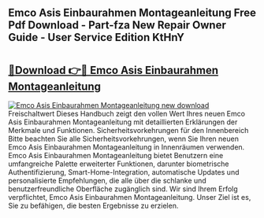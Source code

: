 ## Emco Asis Einbaurahmen Montageanleitung Free Pdf Download - Part-fza New Repair Owner Guide - User Service Edition KtHnY

# <h2><a href="http://df6fozm.blite.top/?on=Emco+Asis+Einbaurahmen+Montageanleitung">🔗Download 👉🔴 Emco Asis Einbaurahmen Montageanleitung</a></h2>

[![Emco Asis Einbaurahmen Montageanleitung new download](https://i.imgur.com/lujVjoI.png)](http://df6fozm.blite.top/?on=Emco+Asis+Einbaurahmen+Montageanleitung)
Freischaltwert Dieses Handbuch zeigt den vollen Wert Ihres neuen Emco Asis Einbaurahmen Montageanleitung mit detaillierten Erklärungen der Merkmale und Funktionen. Sicherheitsvorkehrungen für den Innenbereich Bitte beachten Sie alle Sicherheitsvorkehrungen, wenn Sie Ihren neuen Emco Asis Einbaurahmen Montageanleitung in Innenräumen verwenden. Emco Asis Einbaurahmen Montageanleitung bietet Benutzern eine umfangreiche Palette erweiterter Funktionen, darunter biometrische Authentifizierung, Smart-Home-Integration, automatische Updates und personalisierte Empfehlungen, die alle über die schlanke und benutzerfreundliche Oberfläche zugänglich sind. Wir sind Ihrem Erfolg verpflichtet, Emco Asis Einbaurahmen Montageanleitung. Unser Ziel ist es, Sie zu befähigen, die besten Ergebnisse zu erzielen.

